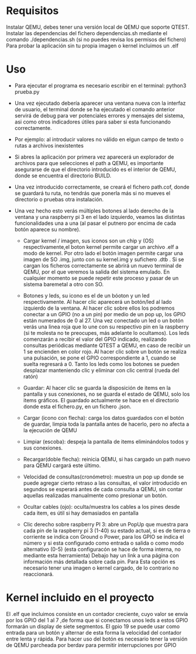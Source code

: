 # Requisitos
Instalar QEMU, debes tener una versión local de QEMU que soporte QTEST.
Instalar las dependencias del fichero dependencias.sh mediante el comando ./dependencias.sh (si no puedes revisa los permisos del fichero)
Para probar la aplicación sin tu propia imagen o kernel incluimos un .elf

# Uso
+ Para ejecutar el programa es necesario escribir en el terminal: python3 prueba.py

+ Una vez ejecutado debería aparecer una ventana nueva con la interfaz de usuario, el terminal donde se ha ejecutado el comando anterior servirá de debug para ver potenciales errores y mensajes del sistema, asi como otros indicadores útiles para saber si esta funcionando correctamente.
+ Por ejemplo: al introducir valores no válido en elgun campo de texto o rutas a archivos inexistentes

+ Si abres la aplicación por primera vez aparecerá un explorador de archivos para que selecciones el path a QEMU, es importante asegurarse de que el directorio introducido es el interior de QEMU, donde se encuentra el directorio BUILD.
+ Una vez introducido correctamente, se creará el fichero path.cof, donde se guardará tu ruta, no tendrás que ponerla más si no mueves el directorio o pruebas otra instalación.

+ Una vez hecho esto verás múltiples botones al lado derecho de la ventana y una raspberry pi 3 en el lado izquierdo, veamos las  distintas funcionalidades una a una (al pasar el putnero por encima de cada botón aparece su nombre).

	- Cargar kernel / imagen, sus iconos son un chip y (OS) respectivamente,el boton kernel permite cargar un archivo .elf a modo de kernel. Por otro lado el botón imagen permite cargar una imagen de SO .img, junto con su kernel.img y sufichero .dtb . Si se cargan los ficheros correctamente se abrirá un nuevo terminal de QEMU, por el que veremos la salida del sistema emulado. En cualquier momento se puede repetir este proceso y pasar de un sistema baremetal a otro con SO.
	
	- Botones y leds, su icono es el de un bóoton y un led respectivamente. Al hacer clic aparecerá un botón/led al lado izquierdo de la ventana. Al hacer clic sobre ellos los podremos conectar a un GPIO (no a un pin) por medio de un pop up, los GPIO están numerados de 0 al 27. Una vez conectado un led o un botón verás una linea roja que lo une con su respectivo pin en la raspberry (si te molesta no te preocupes, más adelante lo ocultamos). Los leds comenzarán a recibir el valor del GPIO indicado, realizando consultas periódicas mediante QTEST a QEMU, en caso de recibir un 1 se encienden en color rojo. Al hacer clic sobre un botón se realiza una pulsación, se pone el GPIO correspondiente a 1, cuando se suelta regresará a 0. Tanto los leds como los botones se pueden desplazar manteniendo clic y eliminar con clic central (rueda del ratón)
	
	- Guardar: Al hacer clic se guarda la disposición de items en la pantalla y sus conexiones, no se guarda el estado de QEMU, solo los items gráficos. El guardado actualmente se hace en el directorio donde esta el fichero.py, en un fichero .json.
	
	- Cargar (icono con flecha): carga los datos guardados con el botón de guardar, limpia toda la pantalla antes de hacerlo, pero no afecta a la ejecución de QEMU
	
	- Limpiar (escoba): despeja la pantalla de items eliminándolos todos y sus conexiones.
	
	- Recargar(doble flecha): reinicia QEMU, si has cargado un path nuevo para QEMU cargará este último.
	
	- Velocidad de consultas(cronómetro): muestra un pop up donde se puede agregar cierto retraso a las consultas, el valor introducido en segundos se esperará antes de cada consulta a QEMU, sin contar aquellas realizadas manualmente como presionar un botón.
	
	- Ocultar cables (ojo): oculta/muestra los cables a los pines desde cada item, es útil si hay demasiados en pantalla
	
	- Clic derecho sobre raspberry PI 3: abre un PopUp que muestra para cada pin de la raspberry pi 3 (1-40) su estado actual, si es de tierra o corriente se indica con Ground o Power, para los GPIO se indica el número y si esta configurado como entrada o salida o como modo alternativo (0-5) (esta configuracón se hace de forma interna, no mediante esta herramienta) Debajo hay un link a una página con información más detallada sobre cada pin. Para Esta opción es necesario tener una imagen o kernel cargado, de lo contrario no reaccionará.
	
	
# Kernel incluido en el proyecto
El .elf que incluimos consiste en un contador creciente, cuyo valor se envía por los GPIO del 1 al 7  ,de forma que si conectamos unos leds a estos GPIO formarán un display de siete segmentos. El gpio 19 se puede usar como entrada para un botón y alternar de esta forma la velocidad del contador entre lenta y rápida. Para hacer uso del botón es necesario tener la versión de QEMU parcheada por berdav para permitir interrupciones por GPIO
